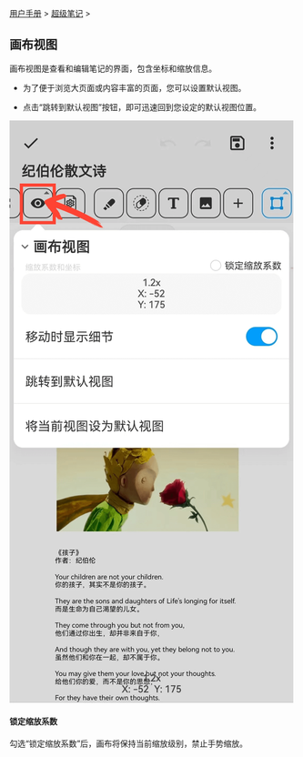 [用户手册](/dragonnest/drawnote/manual) > [超级笔记](/dragonnest/drawnote/manual/super_note) >

画布视图
---
画布视图是查看和编辑笔记的界面，包含坐标和缩放信息。

- 为了便于浏览大页面或内容丰富的页面，您可以设置默认视图。


- 点击“跳转到默认视图”按钮，即可迅速回到您设定的默认视图位置。

![](imgs/canvas_view.png)

#### 锁定缩放系数
勾选“锁定缩放系数”后，画布将保持当前缩放级别，禁止手势缩放。